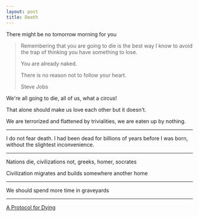 ```yaml
---
layout: post
title: Death
---
```



There might be no tomorrow morning for you 

> Remembering that you are going to die is the best way I know to avoid the trap of thinking you have something to lose. 
> 
> You are already naked. 
> 
> There is no reason not to follow your heart.  
> 
> Steve Jobs

We're all going to die, all of us, what a circus! 

That alone should make us love each other but it doesn't. 

We are terrorized and flattened by trivialities, we are eaten up by nothing.

---

I do not fear death. I had been dead for billions of years before I was born, without the slightest inconvenience.

---

Nations die, civilizations not, greeks, homer, socrates

Civilization migrates and builds somewhere another home 

---

We should spend more time in graveyards

---

[A Protocol for Dying](http://hintjens.com/blog:115)